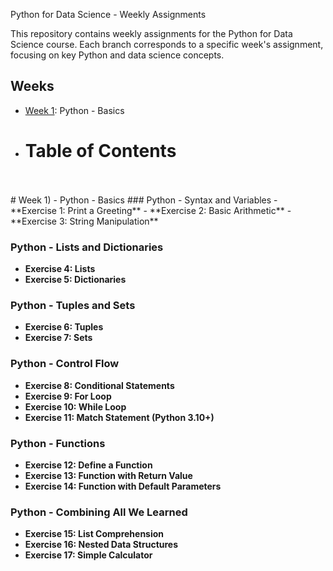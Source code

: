 Python for Data Science - Weekly Assignments

This repository contains weekly assignments for the Python for Data Science course. Each branch corresponds to a specific week's assignment, focusing on key Python and data science concepts.

## Weeks

- [Week 1](https://github.com/VictorSnorri/PythonForDataScience/Assignment_1): Python - Basics
-
  # Table of Contents

<br>
<br># Week 1) - Python - Basics
### Python - Syntax and Variables
- **Exercise 1: Print a Greeting**
- **Exercise 2: Basic Arithmetic**
- **Exercise 3: String Manipulation**

###  Python - Lists and Dictionaries

- **Exercise 4: Lists**
- **Exercise 5: Dictionaries**

###  Python - Tuples and Sets

- **Exercise 6: Tuples**
- **Exercise 7: Sets**

###  Python - Control Flow

- **Exercise 8: Conditional Statements**
- **Exercise 9: For Loop**
- **Exercise 10: While Loop**
- **Exercise 11: Match Statement (Python 3.10+)**

### Python - Functions

- **Exercise 12: Define a Function**
- **Exercise 13: Function with Return Value**
- **Exercise 14: Function with Default Parameters**

### Python - Combining All We Learned

- **Exercise 15: List Comprehension**
- **Exercise 16: Nested Data Structures**
- **Exercise 17: Simple Calculator**
